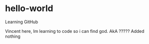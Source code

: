 # hello-world
Learning GitHub

Vincent here, Im learning to code so i can find god. AkA ?????
Added nothing
